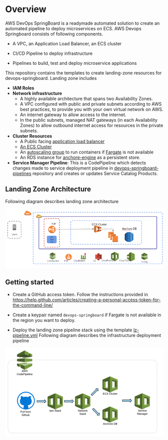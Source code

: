 # Overview

AWS DevOps SpringBoard is a readymade automated solution to create an automated pipeline to deploy microservices on ECS.
AWS Devops Springboard consists of following components.

* A VPC, an Application Load Balancer, an ECS cluster

* CI/CD Pipeline to deploy infrastructure

* Pipelines to build, test and deploy microservice applications


This repository contains the templates to create landing-zone resources for devops-springboard. Landing zone includes
* **IAM Roles**
* **Network infrastructure**
    * A highly available architecture that spans two Availability Zones.
    * A VPC configured with public and private subnets according to AWS best practices, to provide you with your own virtual network on AWS.
    * An internet gateway to allow access to the internet.
    * In the public subnets, managed NAT gateways (in each Availability Zones) to allow outbound internet access for resources in the private subnets.
* **Cluster Resources**
    * A Public facing [application load balancer](https://docs.aws.amazon.com/elasticloadbalancing/latest/application/introduction.html)
    * [An ECS Cluster](https://docs.aws.amazon.com/AmazonECS/latest/developerguide/ECS_clusters.html)
    * An [autoscaling group](https://docs.aws.amazon.com/autoscaling/ec2/userguide/AutoScalingGroup.html) to run containers if [Fargate](https://docs.aws.amazon.com/AmazonECS/latest/developerguide/AWS_Fargate.html) is not available
    * An RDS instance for [anchore-engine](https://anchore.com/) as a persistent store.
* **Service Manager Pipeline**: 
   This is a CodePipeline which detects changes made to service deployment pipeline in [devops-springboard-pipelines](https://github.com/Flux7Labs/devops-springboard-pipelines) repository and creates or updates Service Catalog Products.

## Landing Zone Architecture
Following diagram describes landing zone architecture

![image alt Lz Arch](images/lz-arch.png)
## Getting started

* Create a GitHub access token. Follow the instructions provided in https://help.github.com/articles/creating-a-personal-access-token-for-the-command-line/
* Create a keypair named `devops-springboard` if Fargate is not available in the region you want to deploy.

* Deploy the landing zone pipeline stack using the template [lz-pipeline.yml](cf-templates/landing-zone-pipeline/lz-pipeline.yml)
Following diagram describes the infrastructure deployment pipeline

![image alt Lz Pipeline](images/landing-zone-pipeline.png)
































